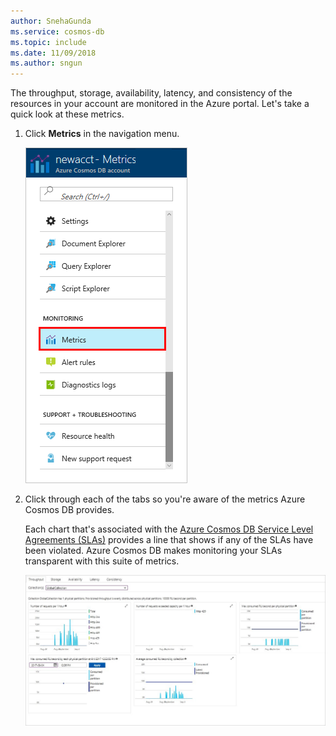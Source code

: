 ```yaml
---
author: SnehaGunda
ms.service: cosmos-db
ms.topic: include
ms.date: 11/09/2018
ms.author: sngun
---
```

The throughput, storage, availability, latency, and consistency of the resources in your account are monitored in the Azure portal. Let's take a quick look at these metrics. 

1. Click **Metrics** in the navigation menu.

   ![Metrics in the Azure portal](./media/cosmos-db-tutorial-review-slas/metrics.png)

2. Click through each of the tabs so you're aware of the metrics Azure Cosmos DB provides. 

    Each chart that's associated with the [Azure Cosmos DB Service Level Agreements (SLAs)](https://azure.microsoft.com/support/legal/sla/cosmos-db/) provides a line that shows if any of the SLAs have been violated. Azure Cosmos DB makes monitoring your SLAs transparent with this suite of metrics. 

   ![Azure Cosmos DB metrics suite](./media/cosmos-db-tutorial-review-slas/metrics-suite.png)